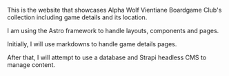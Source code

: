 This is the website that showcases Alpha Wolf Vientiane Boardgame Club's collection including game details and its location.

I am using the Astro framework to handle layouts, components and pages.

Initially, I will use markdowns to handle game details pages.

After that, I will attempt to use a database and Strapi headless CMS to manage content.
